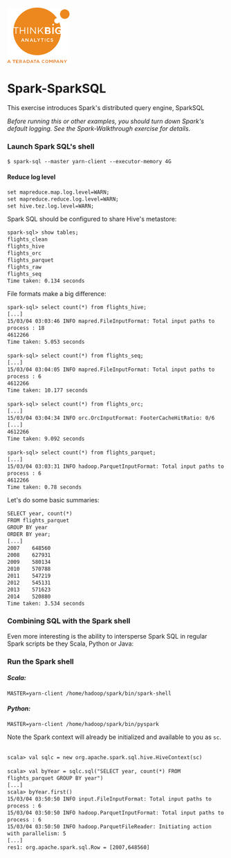 ![](../../images/ThinkBig_logo_ORANGE-RGB_tiny.png)
# Spark-SparkSQL

This exercise introduces Spark's distributed query engine, SparkSQL

*Before running this or other examples, you should turn down Spark's default logging. See the Spark-Walkthrough exercise for details.*


### Launch Spark SQL's shell

    $ spark-sql --master yarn-client --executor-memory 4G

#### Reduce log level

```
set mapreduce.map.log.level=WARN;
set mapreduce.reduce.log.level=WARN;
set hive.tez.log.level=WARN;
```

Spark SQL should be configured to share Hive's metastore:

```
spark-sql> show tables;
flights_clean
flights_hive
flights_orc
flights_parquet
flights_raw
flights_seq
Time taken: 0.134 seconds
```

File formats make a big difference:

```
spark-sql> select count(*) from flights_hive;   
[...] 
15/03/04 03:03:46 INFO mapred.FileInputFormat: Total input paths to process : 18
4612266                                                                                                          
Time taken: 5.053 seconds

spark-sql> select count(*) from flights_seq;
[...]
15/03/04 03:04:05 INFO mapred.FileInputFormat: Total input paths to process : 6
4612266                                                                                                          
Time taken: 10.177 seconds

spark-sql> select count(*) from flights_orc;   
[...]
15/03/04 03:04:34 INFO orc.OrcInputFormat: FooterCacheHitRatio: 0/6
[...]
4612266                                                                                                          
Time taken: 9.092 seconds

spark-sql> select count(*) from flights_parquet;
[...]
15/03/04 03:03:31 INFO hadoop.ParquetInputFormat: Total input paths to process : 6
4612266
Time taken: 0.78 seconds
```

Let's do some basic summaries:

```
SELECT year, count(*)
FROM flights_parquet
GROUP BY year
ORDER BY year;
[...]
2007    648560                                                                                                   
2008	627931
2009	580134
2010	570788
2011	547219
2012	545131
2013	571623
2014	520880
Time taken: 3.534 seconds

```


### Combining SQL with the Spark shell

Even more interesting is the ability to intersperse Spark SQL in regular Spark scripts be they Scala, Python or Java:




### Run the Spark shell

#### *Scala:*

    MASTER=yarn-client /home/hadoop/spark/bin/spark-shell

#### *Python:*

    MASTER=yarn-client /home/hadoop/spark/bin/pyspark
    
Note the Spark context will already be initialized and available to you as `sc`.



```

scala> val sqlc = new org.apache.spark.sql.hive.HiveContext(sc)

scala> val byYear = sqlc.sql("SELECT year, count(*) FROM flights_parquet GROUP BY year")
[...]
scala> byYear.first()
15/03/04 03:50:50 INFO input.FileInputFormat: Total input paths to process : 6
15/03/04 03:50:50 INFO hadoop.ParquetInputFormat: Total input paths to process : 6
15/03/04 03:50:50 INFO hadoop.ParquetFileReader: Initiating action with parallelism: 5
[...]
res1: org.apache.spark.sql.Row = [2007,648560] 

```


